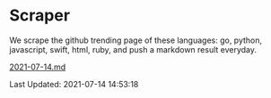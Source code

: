 # Scraper

We scrape the github trending page of these languages: go, python, javascript, swift, html, ruby, and push a markdown result everyday.

[2021-07-14.md](https://github.com/henson/Scraper/blob/master/2021-07-14.md)

Last Updated: 2021-07-14 14:53:18